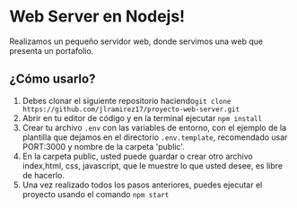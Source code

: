 # Web Server en Nodejs!
Realizamos un pequeño servidor web, donde servimos una web que presenta un portafolio. 


## ¿Cómo usarlo?
1. Debes clonar el siguiente repositorio haciendo`git clone https://github.com/jlramirez17/proyecto-web-server.git`
2. Abrir en tu editor de código y en la terminal ejecutar `npm install`
3. Crear tu archivo `.env` con las variables de entorno, con el ejemplo de la plantilla que dejamos en el directorio `.env.template`, recomendado usar PORT:3000 y nombre de la carpeta 'public'.
4. En la carpeta public, usted puede guardar o crear otro archivo index,html, css, javascript, que le muestre lo que usted desee, es libre de hacerlo. 
5. Una vez realizado todos los pasos anteriores, puedes ejecutar el proyecto usando el comando `npm start`
